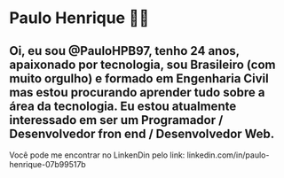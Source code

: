 # Paulo Henrique :construction_worker_man:

## Oi, eu sou @PauloHPB97, tenho 24 anos, apaixonado por tecnologia, sou Brasileiro (com muito orgulho) e formado em Engenharia Civil mas estou procurando aprender tudo sobre a área da tecnologia. Eu estou atualmente interessado em ser um Programador / Desenvolvedor fron end / Desenvolvedor Web. 




Você pode me encontrar no LinkenDin pelo link: linkedin.com/in/paulo-henrique-07b99517b
